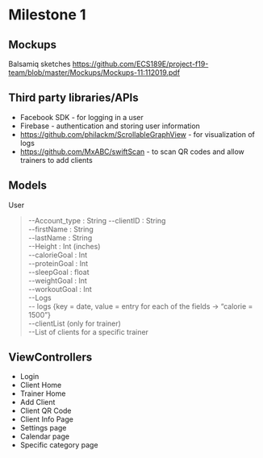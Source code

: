# Milestone 1

## Mockups
Balsamiq sketches https://github.com/ECS189E/project-f19-team/blob/master/Mockups/Mockups-11:112019.pdf

## Third party libraries/APIs
* Facebook SDK - for logging in a user
* Firebase - authentication and storing user information
* https://github.com/philackm/ScrollableGraphView - for visualization of logs
* https://github.com/MxABC/swiftScan - to scan QR codes and allow trainers to add clients


## Models
User  
> --Account_type : String 
  --clientID : String  
  --firstName : String  
  --lastName : String  
  --Height : Int (inches)  
  --calorieGoal : Int  
  --proteinGoal : Int  
  --sleepGoal : float  
  --weightGoal : Int  
  --workoutGoal : Int  
  --Logs  
    -- logs {key = date, value = entry for each of the fields -> “calorie = 1500”}  
  --clientList (only for trainer)  
    --List of clients for a specific trainer  

## ViewControllers
* Login
* Client Home
* Trainer Home
* Add Client
* Client QR Code 
* Client Info Page
* Settings page
* Calendar page
* Specific category page
